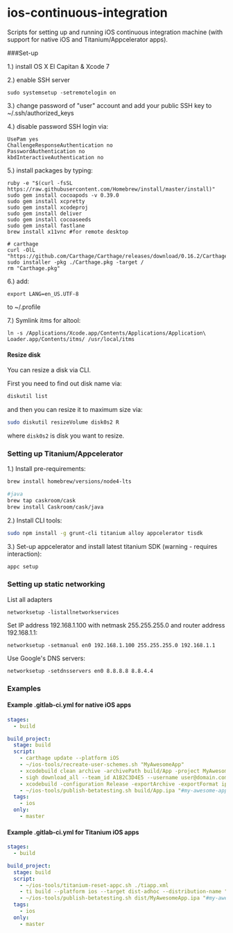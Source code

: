 # ios-continuous-integration

Scripts for setting up and running iOS continuous integration machine (with support for native iOS and Titanium/Appcelerator apps).

###Set-up

1.) install OS X El Capitan & Xcode 7

2.) enable SSH server

    sudo systemsetup -setremotelogin on

3.) change password of "user" account and add your public SSH key to ~/.ssh/authorized_keys

4.) disable password SSH login via:

    UsePam yes
    ChallengeResponseAuthentication no
    PasswordAuthentication no
    kbdInteractiveAuthentication no

5.) install packages by typing:

    ruby -e "$(curl -fsSL https://raw.githubusercontent.com/Homebrew/install/master/install)"
    sudo gem install cocoapods -v 0.39.0
    sudo gem install xcpretty
    sudo gem install xcodeproj
    sudo gem install deliver
    sudo gem install cocoaseeds
    sudo gem install fastlane
    brew install x11vnc #for remote desktop
    
    # carthage
    curl -OlL "https://github.com/Carthage/Carthage/releases/download/0.16.2/Carthage.pkg"
    sudo installer -pkg ./Carthage.pkg -target /
    rm "Carthage.pkg"

6.) add:

    export LANG=en_US.UTF-8

to ~/.profile


7.) Symlink itms for altool:

    ln -s /Applications/Xcode.app/Contents/Applications/Application\ Loader.app/Contents/itms/ /usr/local/itms


#### Resize disk

You can resize a disk via CLI.

First you need to find out disk name via:
```bash
diskutil list
```
and then you can resize it to maximum size via:
```bash
sudo diskutil resizeVolume disk0s2 R
```
where `disk0s2` is disk you want to resize.

### Setting up Titanium/Appcelerator

1.) Install pre-requirements:

```bash
brew install homebrew/versions/node4-lts

#java
brew tap caskroom/cask
brew install Caskroom/cask/java
```

2.) Install CLI tools:

```bash
sudo npm install -g grunt-cli titanium alloy appcelerator tisdk
```

3.) Set-up appcelerator and install latest titanium SDK (warning - requires interaction):
```bash
appc setup
```

### Setting up static networking

List all adapters

    networksetup -listallnetworkservices  

Set IP address 192.168.1.100 with netmask 255.255.255.0 and router address 192.168.1.1:

    networksetup -setmanual en0 192.168.1.100 255.255.255.0 192.168.1.1  

Use Google's DNS servers:

    networksetup -setdnsservers en0 8.8.8.8 8.8.4.4

### Examples

#### Example .gitlab-ci.yml for native iOS apps

```yaml
stages:
  - build

build_project:
  stage: build
  script:
    - carthage update --platform iOS
    - ~/ios-tools/recreate-user-schemes.sh "MyAwesomeApp"
    - xcodebuild clean archive -archivePath build/App -project MyAwesomeApp.xcodeproj -scheme "MyAwesomeApp" | xcpretty
    - sigh download_all --team_id A1B2C3D4E5 --username user@domain.com --force
    - xcodebuild -configuration Release -exportArchive -exportFormat ipa -archivePath "build/App.xcarchive" -exportPath "build/App.ipa" -exportProvisioningProfile "com.example.myawesomeapp AdHoc"
    - ~/ios-tools/publish-betatesting.sh build/App.ipa "#my-awesome-app"
  tags:
    - ios
  only:
    - master
```

#### Example .gitlab-ci.yml for Titanium iOS apps

```yaml
stages:
  - build

build_project:
  stage: build
  script:
    - ~/ios-tools/titanium-reset-appc.sh ./tiapp.xml
    - ti build --platform ios --target dist-adhoc --distribution-name "Company TLD (A1B2C3D4E5)" --pp-uuid "`~/ios-tools/get_uuid.sh AdHoc_com.example.myawesomeapp`" -O ./dist
    - ~/ios-tools/publish-betatesting.sh dist/MyAwesomeApp.ipa "#my-awesome-app"
  tags:
    - ios
  only:
    - master
```
